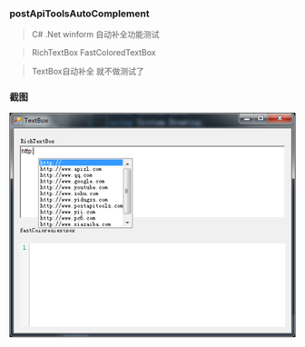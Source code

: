 
###  postApiToolsAutoComplement
>C# .Net winform 自动补全功能测试

>RichTextBox  FastColoredTextBox

>TextBox自动补全 就不做测试了

### 截图

[![](https://github.com/jackapi/postApiToolsAutoComplement/blob/master/images/main.png?raw=true)](https://raw.githubusercontent.com/jackapi/postApiTools/master/images/main.png)